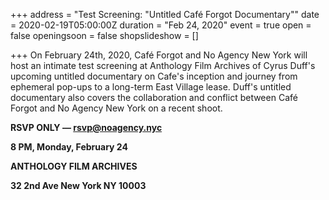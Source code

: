 +++
address = "Test Screening: \"Untitled Café Forgot Documentary\""
date = 2020-02-19T05:00:00Z
duration = "Feb 24, 2020"
event = true
open = false
openingsoon = false
shopslideshow = []

+++
On February 24th, 2020, Café Forgot and No Agency New York will host an intimate test screening at Anthology Film Archives of Cyrus Duff's upcoming untitled documentary on Cafe's inception and journey from ephemeral pop-ups to a long-term East Village lease. Duff's untitled documentary also covers the collaboration and conflict between Café Forgot and No Agency New York on a recent shoot. 

**RSVP ONLY — rsvp@noagency.nyc**

**8 PM, Monday, February 24**

**ANTHOLOGY FILM ARCHIVES**

**32 2nd Ave New York NY 10003**